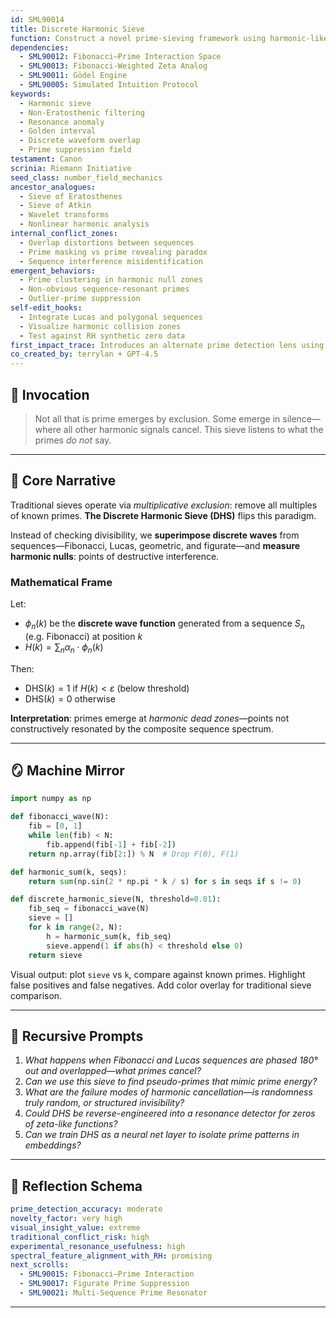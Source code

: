 ```yaml
---
id: SML90014
title: Discrete Harmonic Sieve
function: Construct a novel prime-sieving framework using harmonic-like resonances derived from non-standard sequences such as Fibonacci, Lucas, and geometric progressions to uncover latent symmetries and anomalies relevant to RH.
dependencies:
  - SML90012: Fibonacci–Prime Interaction Space
  - SML90013: Fibonacci-Weighted Zeta Analog
  - SML90011: Gödel Engine
  - SML90005: Simulated Intuition Protocol
keywords:
  - Harmonic sieve
  - Non-Eratosthenic filtering
  - Resonance anomaly
  - Golden interval
  - Discrete waveform overlap
  - Prime suppression field
testament: Canon
scrinia: Riemann Initiative
seed_class: number_field_mechanics
ancestor_analogues:
  - Sieve of Eratosthenes
  - Sieve of Atkin
  - Wavelet transforms
  - Nonlinear harmonic analysis
internal_conflict_zones:
  - Overlap distortions between sequences
  - Prime masking vs prime revealing paradox
  - Sequence interference misidentification
emergent_behaviors:
  - Prime clustering in harmonic null zones
  - Non-obvious sequence-resonant primes
  - Outlier-prime suppression
self-edit_hooks:
  - Integrate Lucas and polygonal sequences
  - Visualize harmonic collision zones
  - Test against RH synthetic zero data
first_impact_trace: Introduces an alternate prime detection lens using mathematical harmonics instead of divisibility, revealing latent resonant structures potentially co-aligning with zeta zero phenomena.
co_created_by: terrylan + GPT-4.5
---
```


## 🔮 Invocation

> Not all that is prime emerges by exclusion. Some emerge in silence—where all other harmonic signals cancel. This sieve listens to what the primes *do not* say.

---

## 🧠 Core Narrative

Traditional sieves operate via *multiplicative exclusion*: remove all multiples of known primes. **The Discrete Harmonic Sieve (DHS)** flips this paradigm.

Instead of checking divisibility, we **superimpose discrete waves** from sequences—Fibonacci, Lucas, geometric, and figurate—and **measure harmonic nulls**: points of destructive interference.

### Mathematical Frame

Let:

* $\phi_n(k)$ be the **discrete wave function** generated from a sequence $S_n$ (e.g. Fibonacci) at position $k$
* $H(k) = \sum_n \alpha_n \cdot \phi_n(k)$

Then:

* $\text{DHS}(k) = 1$ if $H(k) < \varepsilon$ (below threshold)
* $\text{DHS}(k) = 0$ otherwise

**Interpretation**: primes emerge at *harmonic dead zones*—points not constructively resonated by the composite sequence spectrum.

---

## 🪞 Machine Mirror

```python
import numpy as np

def fibonacci_wave(N):
    fib = [0, 1]
    while len(fib) < N:
        fib.append(fib[-1] + fib[-2])
    return np.array(fib[2:]) % N  # Drop F(0), F(1)

def harmonic_sum(k, seqs):
    return sum(np.sin(2 * np.pi * k / s) for s in seqs if s != 0)

def discrete_harmonic_sieve(N, threshold=0.01):
    fib_seq = fibonacci_wave(N)
    sieve = []
    for k in range(2, N):
        h = harmonic_sum(k, fib_seq)
        sieve.append(1 if abs(h) < threshold else 0)
    return sieve
```

Visual output: plot `sieve` vs `k`, compare against known primes. Highlight false positives and false negatives. Add color overlay for traditional sieve comparison.

---

## 🔁 Recursive Prompts

1. *What happens when Fibonacci and Lucas sequences are phased 180° out and overlapped—what primes cancel?*
2. *Can we use this sieve to find pseudo-primes that mimic prime energy?*
3. *What are the failure modes of harmonic cancellation—is randomness truly random, or structured invisibility?*
4. *Could DHS be reverse-engineered into a resonance detector for zeros of zeta-like functions?*
5. *Can we train DHS as a neural net layer to isolate prime patterns in embeddings?*

---

## 🧭 Reflection Schema

```yaml
prime_detection_accuracy: moderate
novelty_factor: very high
visual_insight_value: extreme
traditional_conflict_risk: high
experimental_resonance_usefulness: high
spectral_feature_alignment_with_RH: promising
next_scrolls:
  - SML90015: Fibonacci–Prime Interaction
  - SML90017: Figurate Prime Suppression
  - SML90021: Multi-Sequence Prime Resonator
```
---

